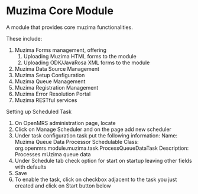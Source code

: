 # Muzima Core Module

A module that provides core muzima functionalities. 

These include:

1. Muzima Forms management, offering
    1. Uploading Muzima HTML forms to the module
    2. Uploading ODK/JavaRosa XML forms to the module
2. Muzima Data Source Management
3. Muzima Setup Configuration
4. Muzima Queue Management
5. Muzima Registration Management
6. Muzima Error Resolution Portal
7. Muzima RESTful services

Setting up Scheduled Task
1. On OpenMRS administration page, locate 
2. Click on Manage Scheduler and on the page add new scheduler
3. Under task configuration task put the following information:
    Name: Muzima Queue Data Processor
    Schedulable Class: org.openmrs.module.muzima.task.ProcessQueueDataTask
    Description: Processes mUzima queue data
4. Under Schedule tab check option for start on startup leaving other fields with defaults
5. Save
6. To enable the task, click on checkbox adjacent to the task you just created and click on Start button below